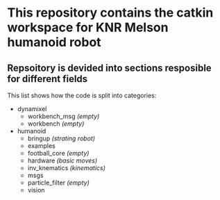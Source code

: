 # This repository contains the catkin workspace for KNR Melson humanoid robot






## Repsoitory is devided into sections resposible for different fields
This list shows how the code is split into categories:

- dynamixel
    - workbench_msg _(empty)_
    - workbench _(empty)_
- humanoid
    - bringup _(strating robot)_
    - examples
    - football_core _(empty)_
    - hardware _(basic moves)_
    - inv_knematics _(kinematics)_
    - msgs
    - particle_filter _(empty)_
    - vision
